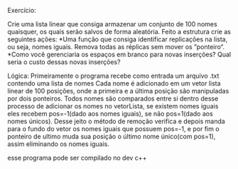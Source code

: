 Exercício:

Crie uma lista linear que consiga armazenar um conjunto de 100 nomes
quaisquer, os quais serão salvos de forma aleatória. Feito a estrutura crie as seguintes ações:
*Uma função que consiga identificar replicações na lista, ou seja, nomes iguais. Remova
todas as réplicas sem mover os ”ponteiro“.
*Como você gerenciaria os espaços em branco para novas inserções? Qual seria o custo
dessas novas inserções?

Lógica:
Primeiramente o programa recebe como entrada um arquivo .txt contendo uma lista de nomes
Cada nome é adicionado em um vetor lista linear de 100 posições, onde a primeira e a última posição são manipuladas por dois ponteiros.
Todos nomes são comparados entre si dentro desse processo de adicionar os nomes no vetorLista, se existem nomes iguais eles recebem pos=-1(dado aos nomes iguais),
se não pos=1(dado aos nomes únicos).
Desse jeito o método de remoção verifica e depois manda para o fundo do vetor os nomes iguais que possuem pos=-1, 
e por fim o ponteiro de ultimo muda sua posição o último nome único(com pos=1), assim eliminando os nomes iguais.

esse programa pode ser compilado no dev c++
